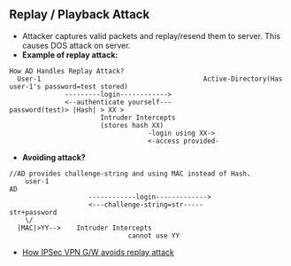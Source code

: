 ## Replay / Playback Attack
- Attacker captures valid packets and replay/resend them to server. This causes DOS attack on server.
- **Example of replay attack:**
```console
How AD Handles Replay Attack?
  User-1                                         Active-Directory(Has user-1's password=test stored)
              ---------login------------>
              <--authenticate yourself---
password(test)> |Hash| > XX >
                       Intruder Intercepts
                       (stores hash XX)    
                                   -login using XX->
                                   <-access provided-
```
- **Avoiding attack?**
```console
//AD provides challenge-string and using MAC instead of Hash.
    user-1                                                            AD
                    ------------login------------->
                    <---challenge-string=str-----
str+password
    \/
  |MAC|>YY-->    Intruder Intercepts
                              cannot use YY
```                              
- [How IPSec VPN G/W avoids replay attack](/Networking/OSI-Layers/Layer-3/VPN/Terms/Anti_Replay_Protection/)
